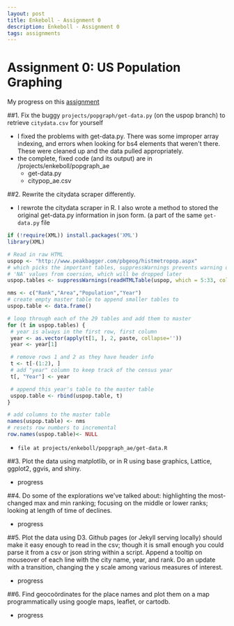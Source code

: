 ```yaml
---
layout: post
title: Enkeboll - Assignment 0
description: Enkeboll - Assignment 0
tags: assignments
---
```


<!-- use tags blogpost1 blogpost2 blogpost3 for easy grouping -->
<!-- please reserve for @malecki's use only tags 'slides', 'emails' -->

# Assignment 0: US Population Graphing

My progress on this [assignment](http://malecki.github.io/edav/2014/01/28/play-with-data/)

##1. Fix the buggy `projects/popgraph/get-data.py` (on the uspop branch) to retrieve `citydata.csv` for yourself
 - I fixed the problems with get-data.py.  There was some improper array indexing, and errors when looking for bs4 elements that weren't there.  These were cleaned up and the data pulled appropriately.
 - the complete, fixed code (and its output) are in /projects/enkeboll/popgraph_ae
    - get-data.py
    - citypop_ae.csv

##2. Rewrite the citydata scraper differently.
 - I rewrote the citydata scraper in R.  I also wrote a method to stored the original get-data.py information in json form. (a part of the same `get-data.py` file
 ```r
if (!require(XML)) install.packages('XML')
library(XML)

# Read in raw HTML
uspop <- "http://www.peakbagger.com/pbgeog/histmetropop.aspx"
# which picks the important tables, suppressWarnings prevents warning on
# 'NA' values from coersion, which will be dropped later
uspop.tables <- suppressWarnings(readHTMLTable(uspop, which = 5:33, colClasses = c("integer","character","numeric")))

nms <- c("Rank","Area","Population","Year")
# create empty master table to append smaller tables to
uspop.table <- data.frame()

# loop through each of the 29 tables and add them to master
for (t in uspop.tables) {
  # year is always in the first row, first column
  year <- as.vector(apply(t[1, ], 2, paste, collapse=''))
  year <- year[1]

  # remove rows 1 and 2 as they have header info
  t <- t[-(1:2), ]
  # add "year" column to keep track of the census year
  t[, "Year"] <- year

  # append this year's table to the master table
  uspop.table <- rbind(uspop.table, t)
}

# add columns to the master table
names(uspop.table) <- nms
# resets row numbers to incremental
row.names(uspop.table)<- NULL
```
 - `file at projects/enkeboll/popgraph_ae/get-data.R`


##3. Plot the data using matplotlib, or in R using base graphics, Lattice, ggplot2, ggvis, and shiny.
 - progress

##4. Do some of the explorations we've talked about: highlighting the most-changed max and min ranking; focusing on the middle or lower ranks; looking at length of time of declines.
 - progress

##5. Plot the data using D3. Github pages (or Jekyll serving locally) should make it easy enough to read in the csv; though it is small enough you could parse it from a csv or json string within a script. Append a tooltip on mouseover of each line with the city name, year, and rank. Do an update with a transition, changing the y scale among various measures of interest.
 - progress

##6. Find geocoördinates for the place names and plot them on a map programmatically using google maps, leaflet, or cartodb.
 - progress